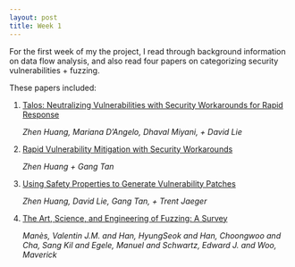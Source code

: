 ```yaml
---
layout: post
title: Week 1
---
```


For the first week of my the project, I read through background information on data flow analysis, and also read four papers on categorizing security vulnerabilities + fuzzing. 

These papers included: 
1. [Talos: Neutralizing Vulnerabilities with Security Workarounds for Rapid Response](https://facsrv.cs.depaul.edu/zhuang28/Talos-Oakland2016.pdf)
    
    _Zhen Huang, Mariana D’Angelo, Dhaval Miyani, + David Lie_ 
    
2. [Rapid Vulnerability Mitigation with Security Workarounds](https://facsrv.cs.depaul.edu/~zhuang28/RVM-BAR2019.pdf)
    
    _Zhen Huang + Gang Tan_
    
3. [Using Safety Properties to Generate Vulnerability Patches](https://facsrv.cs.depaul.edu/~zhuang28/Senx-Oakland2019.pdf)

    _Zhen Huang, David Lie, Gang Tan, + Trent Jaeger_

5. [The Art, Science, and Engineering of Fuzzing: A Survey](https://ieeexplore.ieee.org/abstract/document/8863940)

    _Manès, Valentin J.M. and Han, HyungSeok and Han, Choongwoo and Cha, Sang Kil and Egele, Manuel and Schwartz, Edward J. and Woo, Maverick_
